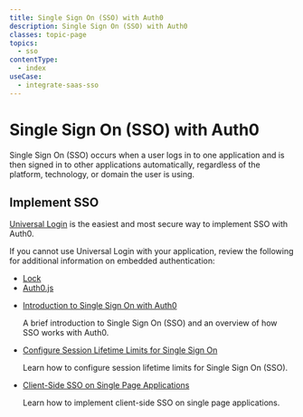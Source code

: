 ```yaml
---
title: Single Sign On (SSO) with Auth0
description: Single Sign On (SSO) with Auth0
classes: topic-page
topics:
  - sso
contentType:
  - index
useCase:
  - integrate-saas-sso
---
```

# Single Sign On (SSO) with Auth0

Single Sign On (SSO) occurs when a user logs in to one application and is then signed in to other applications automatically, regardless of the platform, technology, or domain the user is using.

## Implement SSO

[Universal Login](/hosted-pages/login) is the easiest and most secure way to implement SSO with Auth0.

If you cannot use Universal Login with your application, review the following for additional information on embedded authentication:

* [Lock](/libraries/lock)
* [Auth0.js](/libraries/auth0js)

<ul class="topic-links">
  <li>
    <i class="icon icon-budicon-715"></i><a href="/sso/introduction">Introduction to Single Sign On with Auth0</a>
    <p>A brief introduction to Single Sign On (SSO) and an overview of how SSO works with Auth0.</p>
  </li>
  <li>
    <i class="icon icon-budicon-715"></i><a href="/sso/configure-session-lifetime-limits">Configure Session Lifetime Limits for Single Sign On</a>
    <p>Learn how to configure session lifetime limits for Single Sign On (SSO).</p>
  </li>
  <li>
    <i class="icon icon-budicon-715"></i><a href="/sso/single-page-apps">Client-Side SSO on Single Page Applications</a>
    <p>Learn how to implement client-side SSO on single page applications.</p>
  </li>
</ul>
